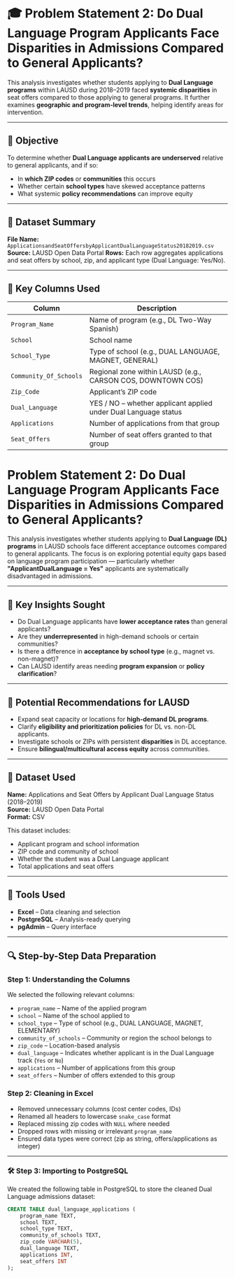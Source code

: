 # 🎓 Problem Statement 2: Do Dual Language Program Applicants Face Disparities in Admissions Compared to General Applicants?

This analysis investigates whether students applying to **Dual Language programs** within LAUSD during 2018–2019 faced **systemic disparities** in seat offers compared to those applying to general programs. It further examines **geographic and program-level trends**, helping identify areas for intervention.

---

## 🌟 Objective

To determine whether **Dual Language applicants are underserved** relative to general applicants, and if so:

* In **which ZIP codes** or **communities** this occurs
* Whether certain **school types** have skewed acceptance patterns
* What systemic **policy recommendations** can improve equity

---

## 📂 Dataset Summary

**File Name:** `ApplicationsandSeatOffersbyApplicantDualLanguageStatus20182019.csv`
**Source:** LAUSD Open Data Portal
**Rows:** Each row aggregates applications and seat offers by school, zip, and applicant type (Dual Language: Yes/No).

---

## 🧠 Key Columns Used

| Column                 | Description                                                     |
| ---------------------- | --------------------------------------------------------------- |
| `Program_Name`         | Name of program (e.g., DL Two-Way Spanish)                      |
| `School`               | School name                                                     |
| `School_Type`          | Type of school (e.g., DUAL LANGUAGE, MAGNET, GENERAL)           |
| `Community_Of_Schools` | Regional zone within LAUSD (e.g., CARSON COS, DOWNTOWN COS)     |
| `Zip_Code`             | Applicant’s ZIP code                                            |
| `Dual_Language`        | YES / NO – whether applicant applied under Dual Language status |
| `Applications`         | Number of applications from that group                          |
| `Seat_Offers`          | Number of seat offers granted to that group                     |




# Problem Statement 2: Do Dual Language Program Applicants Face Disparities in Admissions Compared to General Applicants?

This analysis investigates whether students applying to **Dual Language (DL) programs** in LAUSD schools face different acceptance outcomes compared to general applicants. The focus is on exploring potential equity gaps based on language program participation — particularly whether **"ApplicantDualLanguage = Yes"** applicants are systematically disadvantaged in admissions.

---

## 🎯 Key Insights Sought

- Do Dual Language applicants have **lower acceptance rates** than general applicants?
- Are they **underrepresented** in high-demand schools or certain communities?
- Is there a difference in **acceptance by school type** (e.g., magnet vs. non-magnet)?
- Can LAUSD identify areas needing **program expansion** or **policy clarification**?

---

## 📢 Potential Recommendations for LAUSD

- Expand seat capacity or locations for **high-demand DL programs**.
- Clarify **eligibility and prioritization policies** for DL vs. non-DL applicants.
- Investigate schools or ZIPs with persistent **disparities** in DL acceptance.
- Ensure **bilingual/multicultural access equity** across communities.

---

## 📂 Dataset Used

**Name:** Applications and Seat Offers by Applicant Dual Language Status (2018–2019)  
**Source:** LAUSD Open Data Portal  
**Format:** CSV

This dataset includes:
- Applicant program and school information
- ZIP code and community of school
- Whether the student was a Dual Language applicant
- Total applications and seat offers

---

## 🧰 Tools Used

- **Excel** – Data cleaning and selection  
- **PostgreSQL** – Analysis-ready querying  
- **pgAdmin** – Query interface

---

## 🔍 Step-by-Step Data Preparation

### Step 1: Understanding the Columns

We selected the following relevant columns:
- `program_name` – Name of the applied program  
- `school` – Name of the school applied to  
- `school_type` – Type of school (e.g., DUAL LANGUAGE, MAGNET, ELEMENTARY)  
- `community_of_schools` – Community or region the school belongs to  
- `zip_code` – Location-based analysis  
- `dual_language` – Indicates whether applicant is in the Dual Language track (`Yes` or `No`)  
- `applications` – Number of applications from this group  
- `seat_offers` – Number of offers extended to this group

### Step 2: Cleaning in Excel

- Removed unnecessary columns (cost center codes, IDs)
- Renamed all headers to lowercase `snake_case` format
- Replaced missing zip codes with `NULL` where needed  
- Dropped rows with missing or irrelevant `program_name`
- Ensured data types were correct (zip as string, offers/applications as integer)

---

### 🛠️ Step 3: Importing to PostgreSQL

We created the following table in PostgreSQL to store the cleaned Dual Language admissions dataset:

```sql
CREATE TABLE dual_language_applications (
    program_name TEXT,
    school TEXT,
    school_type TEXT,
    community_of_schools TEXT,
    zip_code VARCHAR(5),
    dual_language TEXT,
    applications INT,
    seat_offers INT
);

